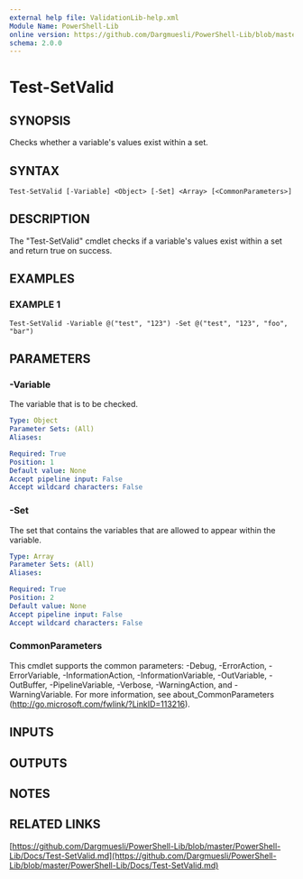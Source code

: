 ```yaml
---
external help file: ValidationLib-help.xml
Module Name: PowerShell-Lib
online version: https://github.com/Dargmuesli/PowerShell-Lib/blob/master/PowerShell-Lib/Docs/Test-SetValid.md
schema: 2.0.0
---
```


# Test-SetValid

## SYNOPSIS
Checks whether a variable's values exist within a set.

## SYNTAX

```
Test-SetValid [-Variable] <Object> [-Set] <Array> [<CommonParameters>]
```

## DESCRIPTION
The "Test-SetValid" cmdlet checks if a variable's values exist within a set and return true on success.

## EXAMPLES

### EXAMPLE 1
```
Test-SetValid -Variable @("test", "123") -Set @("test", "123", "foo", "bar")
```

## PARAMETERS

### -Variable
The variable that is to be checked.

```yaml
Type: Object
Parameter Sets: (All)
Aliases:

Required: True
Position: 1
Default value: None
Accept pipeline input: False
Accept wildcard characters: False
```

### -Set
The set that contains the variables that are allowed to appear within the variable.

```yaml
Type: Array
Parameter Sets: (All)
Aliases:

Required: True
Position: 2
Default value: None
Accept pipeline input: False
Accept wildcard characters: False
```

### CommonParameters
This cmdlet supports the common parameters: -Debug, -ErrorAction, -ErrorVariable, -InformationAction, -InformationVariable, -OutVariable, -OutBuffer, -PipelineVariable, -Verbose, -WarningAction, and -WarningVariable.
For more information, see about_CommonParameters (http://go.microsoft.com/fwlink/?LinkID=113216).

## INPUTS

## OUTPUTS

## NOTES

## RELATED LINKS

[https://github.com/Dargmuesli/PowerShell-Lib/blob/master/PowerShell-Lib/Docs/Test-SetValid.md](https://github.com/Dargmuesli/PowerShell-Lib/blob/master/PowerShell-Lib/Docs/Test-SetValid.md)

